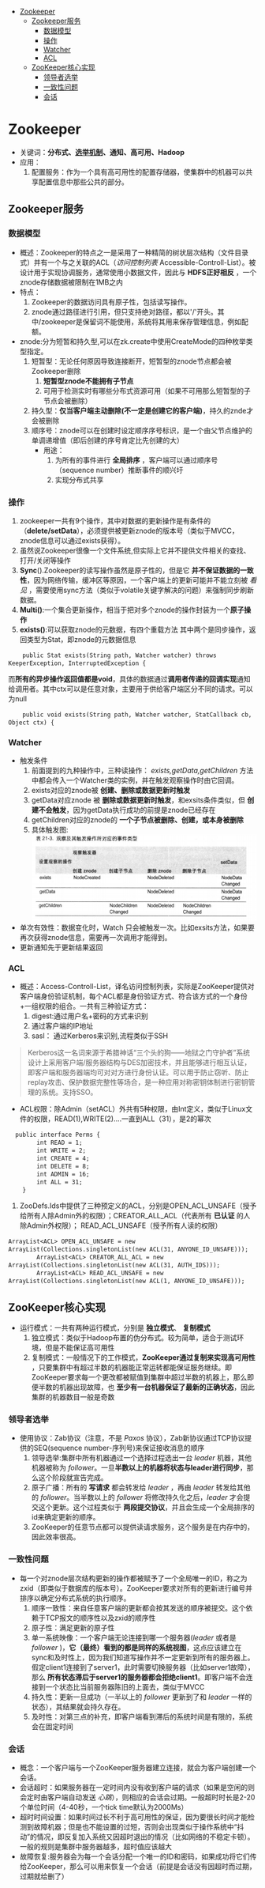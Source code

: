 - [Zookeeper](#zookeeper)
    - [Zookeeper服务](#zookeeper服务)
        - [数据模型](#数据模型)
        - [操作](#操作)
        - [Watcher](#watcher)
        - [ACL](#acl)
    - [ZooKeeper核心实现](#zookeeper核心实现)
        - [领导者选举](#领导者选举)
        - [一致性问题](#一致性问题)
        - [会话](#会话)
# Zookeeper

- 关键词：**分布式、[选举机制](#领导者选举)、通知、高可用、Hadoop**
- 应用：
    1. 配置服务：作为一个具有高可用性的配置存储器，使集群中的机器可以共享配置信息中那些公共的部分。

## Zookeeper服务

### 数据模型
- 概述：Zookeeper的特点之一是采用了一种精简的树状层次结构（文件目录式）并有一个与之关联的ACL（_访问控制列表_ Accessible-Controll-List）。被设计用于实现协调服务，通常使用小数据文件，因此与 **HDFS正好相反** ，一个znode存储数据被限制在1MB之内
- 特点：
    1. Zookeeper的数据访问具有原子性，包括读写操作。
    2. znode通过路径进行引用，但只支持绝对路径，都以'/'开头。其中/zookeeper是保留词不能使用，系统将其用来保存管理信息，例如配额。
- znode:分为短暂和持久型,可以在zk.create中使用CreateMode的四种枚举类型指定。
    1. 短暂型：无论任何原因导致连接断开，短暂型的znode节点都会被Zookeeper删除
        1. **短暂型znode不能拥有子节点**
        2. 可用于检测实时有哪些分布式资源可用（如果不可用那么短暂型的子节点会被删除）
    2. 持久型：**仅当客户端主动删除(不一定是创建它的客户端)**，持久的znde才会被删除
    3. 顺序号：znode可以在创建时设定顺序序号标识，是一个由父节点维护的单调递增值（即后创建的序号肯定比先创建的大）
        - 用途：
            1.  为所有的事件进行 **全局排序** ，客户端可以通过顺序号（sequence number）推断事件的顺兴圩
            2.  实现分布式共享
### 操作
1. zookeeper一共有9个操作，其中对数据的更新操作是有条件的（**delete/setData**），必须提供被更新znode的版本号（类似于MVCC，znode信息可以通过exists获得）。
2. 虽然说Zookeeper很像一个文件系统,但实际上它并不提供文件相关的查找、打开/关闭等操作
3. **Sync**().Zookeeper的读写操作虽然是原子性的，但是它 **并不保证数据的一致性**，因为网络传输，缓冲区等原因，一个客户端上的更新可能并不能立刻被 _看见_ ，需要使用sync方法（类似于volatile关键字解决的问题）来强制同步刷新数据。
4. **Multi()**:一个集合更新操作，相当于把对多个znode的操作封装为一个**原子操作**
5. **exists()**:可以获取znode的元数据，有四个重载方法
 其中两个是同步操作，返回类型为Stat，即znode的元数据信息
 ```
     public Stat exists(String path, Watcher watcher) throws KeeperException, InterruptedException {

 ```
而**所有的异步操作返回值都是void**，具体的数据通过**调用者传递的回调实现**通知给调用者。其中ctx可以是任意对象，主要用于供给客户端区分不同的请求。可以为null
```
    public void exists(String path, Watcher watcher, StatCallback cb, Object ctx) {

```
### Watcher
- 触发条件
    1. 前面提到的九种操作中，三种读操作： _exists,getData,getChildren_ 方法中都会传入一个Watcher类的实例，并在触发观察操作时由它回调。
    2. exists对应的znode被 **创建、删除或数据更新时触发**   
    3. getData对应znode 被 **删除或数据更新时触发**，和exsits条件类似，但 **创建不会触发**，因为getData执行成功的前提是znode已经存在
    4. getChildren对应的znode的 **一个子节点被删除、创建，或本身被删除**
    5. 具体触发图:
![触发-事件对应关系图](Watcher触发条件.png)
- 单次有效性：数据变化时，Watch 只会被触发一次。比如exsits方法，如果要再次获得znode信息，需要再一次调用才能得到。
- 更新通知先于更新结果返回

### ACL
- 概述：Access-Controll-List，译名访问控制列表，实际是ZooKeeper提供对客户端身份验证机制，每个ACL都是身份验证方式、符合该方式的一个身份+一组权限的组合。一共有三种验证方式：
    1. digest:通过用户名+密码的方式来识别
    2. 通过客户端的IP地址
    3. sasl： 通过Kerberos来识别,流程类似于SSH
> Kerberos这一名词来源于希腊神话“三个头的狗——地狱之门守护者”系统设计上采用客户端/服务器结构与DES加密技术，并且能够进行相互认证，即客户端和服务器端均可对对方进行身份认证。可以用于防止窃听、防止replay攻击、保护数据完整性等场合，是一种应用对称密钥体制进行密钥管理的系统。支持SSO。
>
- ACL权限：除Admin（setACL）外共有5种权限，由Int定义，类似于Linux文件的权限，READ(1),WRITE(2)....一直到ALL（31），是2的幂次
```
  public interface Perms {
        int READ = 1;
        int WRITE = 2;
        int CREATE = 4;
        int DELETE = 8;
        int ADMIN = 16;
        int ALL = 31;
    }

```
1. ZooDefs.Ids中提供了三种预定义的ACL，分别是OPEN_ACL_UNSAFE（授予给所有人除Admin外的权限）；CREATOR_ALL_ACL（代表所有 **已认证** 的人除Admin外权限）； READ_ACL_UNSAFE（授予所有人读的权限）
```
ArrayList<ACL> OPEN_ACL_UNSAFE = new ArrayList(Collections.singletonList(new ACL(31, ANYONE_ID_UNSAFE)));
        ArrayList<ACL> CREATOR_ALL_ACL = new ArrayList(Collections.singletonList(new ACL(31, AUTH_IDS)));
        ArrayList<ACL> READ_ACL_UNSAFE = new ArrayList(Collections.singletonList(new ACL(1, ANYONE_ID_UNSAFE)));
```
## ZooKeeper核心实现
- 运行模式：一共有两种运行模式，分别是 **独立模式**、 **复制模式**
    1. 独立模式：类似于Hadoop布置的伪分布式。较为简单，适合于测试环境，但是不能保证高可用性
    2. 复制模式：一般情况下的工作模式，**ZooKeeper通过复制来实现高可用性** ，只要集群中有超过半数的机器能正常运转都能保证服务继续。即ZooKeeper要求每一个更改都被赋值到集群中超过半数的机器上，那么即便半数的机器出现故障，也 **至少有一台机器保证了最新的正确状态**，因此集群的机器数目一般是奇数
### 领导者选举
- 使用协议：Zab协议（注意，不是 _Paxos_ 协议），Zab新协议通过TCP协议提供的SEQ(sequence number-序列号)来保证接收消息的顺序
    1. 领导选举:集群中所有机器通过一个选择过程选出一台 _leader_ 机器，其他机器被称为 _follower_。一旦**半数以上的机器将状态与leader进行同步**，那么这个阶段就宣告完成。
    2. 原子广播：所有的 **写请求** 都会转发给 _leader_ ，再由 _leader_ 转发给其他的 _follower_。当半数以上的 _follower_ 将修改持久化之后，_leader_ 才会提交这个更新。这个过程类似于 **两段提交协议**，并且会生成一个全局排序的id来确定更新的顺序。
    3. ZooKeeper的任意节点都可以提供读请求服务，这个服务是在内存中的，因此效率很高。

### 一致性问题
- 每一个对znode层次结构更新的操作都被赋予了一个全局唯一的ID，称之为zxid（即类似于数据库的版本号）。ZooKeeper要求对所有的更新进行编号并排序以确定分布式系统的执行顺序。
    1. 顺序一致性：来自任意客户端的更新都会按其发送的顺序被提交。这个依赖于TCP报文的顺序性以及zxid的顺序性
    2. 原子性：满足更新的原子性
    3. 单一系统映像：一个客户端无论连接到哪一个服务器(_leader_ 或者是 _follower_ )，**它（最终）看到的都是同样的系统视图**，这点应该建立在sync和及时性上，因为我们知道写操作并不一定更新到所有的服务器上。假定client1连接到了server1，此时需要切换服务器（比如server1故障），那么 **所有状态滞后于server1的服务器都会拒绝client1**。即客户端不会连接到一个状态比当前服务器陈旧的上面去，类似于MVCC
    4. 持久性：更新一旦成功（一半以上的 _follower_ 更新到了和 _leader_ 一样的状态），其结果就会持久存在。
    5. 及时性：对第三点的补充，即客户端看到滞后的系统时间是有限的，系统会在固定时间

### 会话
- 概念：一个客户端与一个ZooKeeper服务器建立连接，就会为客户端创建一个会话。
- 会话超时：如果服务器在一定时间内没有收到客户端的请求（如果是空闲的则会定时由客户端自动发送 _心跳_），则相应的会话会过期。一般超时时长是2-20个单位时间（4-40秒，一个tick time默认为2000Ms）
- 超时时间设置：如果时间过长不利于高可用性的保证，因为要很长时间才能检测到故障机器；但是也不能设置的过短，否则会出现类似于操作系统中“抖动”的情况，即反复加入系统又因超时退出的情况（比如网络的不稳定卡顿）。一般的规则是集群中服务器越多，超时值应该越大
- 故障恢复:服务器会为每一个会话分配一个唯一的ID和密码，如果成功将它们传给ZooKeeper，那么可以用来恢复一个会话（前提是会话没有因超时而过期，过期就给删了）
